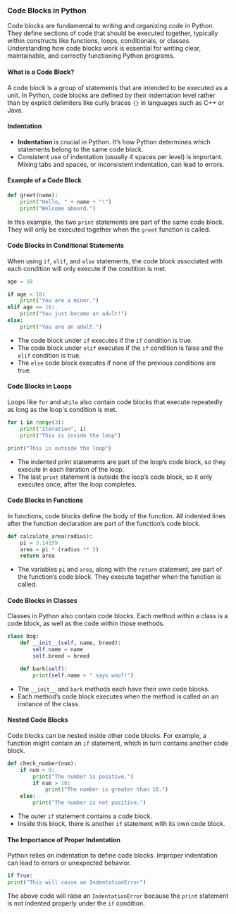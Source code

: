 ### Code Blocks in Python

Code blocks are fundamental to writing and organizing code in Python. They define sections of code that should be executed together, typically within constructs like functions, loops, conditionals, or classes. Understanding how code blocks work is essential for writing clear, maintainable, and correctly functioning Python programs.

#### What is a Code Block?

A code block is a group of statements that are intended to be executed as a unit. In Python, code blocks are defined by their indentation level rather than by explicit delimiters like curly braces `{}` in languages such as C++ or Java.

#### Indentation

- **Indentation** is crucial in Python. It’s how Python determines which statements belong to the same code block.
- Consistent use of indentation (usually 4 spaces per level) is important. Mixing tabs and spaces, or inconsistent indentation, can lead to errors.

#### Example of a Code Block

```python
def greet(name):
    print("Hello, " + name + "!")
    print("Welcome aboard.")
```

In this example, the two `print` statements are part of the same code block. They will only be executed together when the `greet` function is called.

#### Code Blocks in Conditional Statements

When using `if`, `elif`, and `else` statements, the code block associated with each condition will only execute if the condition is met.

```python
age = 18

if age < 18:
    print("You are a minor.")
elif age == 18:
    print("You just became an adult!")
else:
    print("You are an adult.")
```

- The code block under `if` executes if the `if` condition is true.
- The code block under `elif` executes if the `if` condition is false and the `elif` condition is true.
- The `else` code block executes if none of the previous conditions are true.

#### Code Blocks in Loops

Loops like `for` and `while` also contain code blocks that execute repeatedly as long as the loop's condition is met.

```python
for i in range(3):
    print("Iteration", i)
    print("This is inside the loop")

print("This is outside the loop")
```

- The indented print statements are part of the loop’s code block, so they execute in each iteration of the loop.
- The last `print` statement is outside the loop’s code block, so it only executes once, after the loop completes.

#### Code Blocks in Functions

In functions, code blocks define the body of the function. All indented lines after the function declaration are part of the function’s code block.

```python
def calculate_area(radius):
    pi = 3.14159
    area = pi * (radius ** 2)
    return area
```

- The variables `pi` and `area`, along with the `return` statement, are part of the function’s code block. They execute together when the function is called.

#### Code Blocks in Classes

Classes in Python also contain code blocks. Each method within a class is a code block, as well as the code within those methods.

```python
class Dog:
    def __init__(self, name, breed):
        self.name = name
        self.breed = breed

    def bark(self):
        print(self.name + " says woof!")
```

- The `__init__` and `bark` methods each have their own code blocks.
- Each method’s code block executes when the method is called on an instance of the class.

#### Nested Code Blocks

Code blocks can be nested inside other code blocks. For example, a function might contain an `if` statement, which in turn contains another code block.

```python
def check_number(num):
    if num > 0:
        print("The number is positive.")
        if num > 10:
            print("The number is greater than 10.")
    else:
        print("The number is not positive.")
```

- The outer `if` statement contains a code block.
- Inside this block, there is another `if` statement with its own code block.

#### The Importance of Proper Indentation

Python relies on indentation to define code blocks. Improper indentation can lead to errors or unexpected behavior.

```python
if True:
print("This will cause an IndentationError")
```

The above code will raise an `IndentationError` because the `print` statement is not indented properly under the `if` condition.

